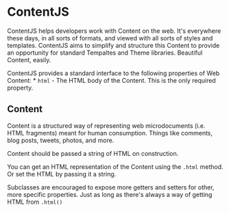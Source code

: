 # ContentJS

ContentJS helps developers work with Content on the web. It's everywhere these days, in all sorts of formats, and viewed with all sorts of styles and templates. ContentJS aims to simplify and structure this Content to provide an opportunity for standard Tempaltes and Theme libraries. Beautiful Content, easily.

ContentJS provides a standard interface to the following properties of Web Content:
    * `html` - The HTML body of the Content. This is the only required property.

## Content

Content is a structured way of representing web microdocuments (i.e. HTML fragments) meant for human consumption. Things like comments, blog posts, tweets, photos, and more.

Content should be passed a string of HTML on construction.

You can get an HTML representation of the Content using the `.html` method.
Or set the HTML by passing it a string.

Subclasses are encouraged to expose more getters and setters for other, more specific properties.
Just as long as there's always a way of getting HTML from `.html()`